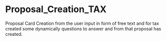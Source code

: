 # Proposal_Creation_TAX
Proposal Card Creation from the user input in form of free text and for tax created some dynamically questions to answer and from that proposal has created.

